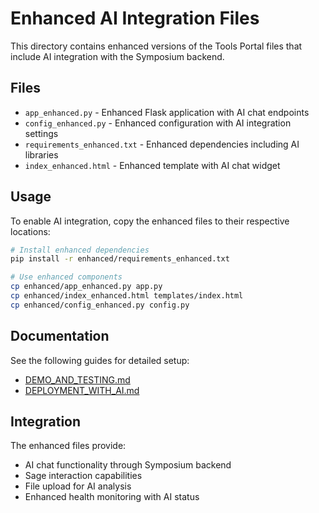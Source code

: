 # Enhanced AI Integration Files

This directory contains enhanced versions of the Tools Portal files that include AI integration with the Symposium backend.

## Files

- `app_enhanced.py` - Enhanced Flask application with AI chat endpoints
- `config_enhanced.py` - Enhanced configuration with AI integration settings  
- `requirements_enhanced.txt` - Enhanced dependencies including AI libraries
- `index_enhanced.html` - Enhanced template with AI chat widget

## Usage

To enable AI integration, copy the enhanced files to their respective locations:

```bash
# Install enhanced dependencies
pip install -r enhanced/requirements_enhanced.txt

# Use enhanced components
cp enhanced/app_enhanced.py app.py
cp enhanced/index_enhanced.html templates/index.html
cp enhanced/config_enhanced.py config.py
```

## Documentation

See the following guides for detailed setup:
- [DEMO_AND_TESTING.md](../DEMO_AND_TESTING.md)
- [DEPLOYMENT_WITH_AI.md](../DEPLOYMENT_WITH_AI.md)

## Integration

The enhanced files provide:
- AI chat functionality through Symposium backend
- Sage interaction capabilities
- File upload for AI analysis
- Enhanced health monitoring with AI status